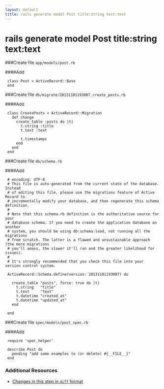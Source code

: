 ```yaml
---
layout: default
title: rails generate model Post title:string text:text
---
```


<h1 id="main">rails generate model Post title:string text:text</h1>

###Create file `app/models/post.rb`

####Add
```
 class Post < ActiveRecord::Base
 end
```


###Create file `db/migrate/20131101193007_create_posts.rb`

####Add
```
 class CreatePosts < ActiveRecord::Migration
   def change
     create_table :posts do |t|
       t.string :title
       t.text :text
 
       t.timestamps
     end
   end
 end
```


###Create file `db/schema.rb`

####Add
```
 # encoding: UTF-8
 # This file is auto-generated from the current state of the database. Instead
 # of editing this file, please use the migrations feature of Active Record to
 # incrementally modify your database, and then regenerate this schema definition.
 #
 # Note that this schema.rb definition is the authoritative source for your
 # database schema. If you need to create the application database on another
 # system, you should be using db:schema:load, not running all the migrations
 # from scratch. The latter is a flawed and unsustainable approach (the more migrations
 # you'll amass, the slower it'll run and the greater likelihood for issues).
 #
 # It's strongly recommended that you check this file into your version control system.
 
 ActiveRecord::Schema.define(version: 20131101193007) do
 
   create_table "posts", force: true do |t|
     t.string   "title"
     t.text     "text"
     t.datetime "created_at"
     t.datetime "updated_at"
   end
 
 end
```


###Create file `spec/models/post_spec.rb`

####Add
```
 require 'spec_helper'
 
 describe Post do
   pending "add some examples to (or delete) #{__FILE__}"
 end
```



### Additional Resources

* [Changes in this step in `diff` format](https://github.com/software-academy/rails_getting_started_bdd/commit/b07cb6760210f8d2dce41e821bb4f3356b13b851)


